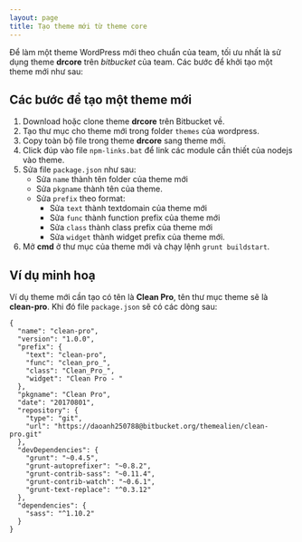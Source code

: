 ```yaml
---
layout: page
title: Tạo theme mới từ theme core
---
```


Để làm một theme WordPress mới theo chuẩn của team, tối ưu nhất là sử dụng theme **drcore** trên _bitbucket_ của team. Các bước để khởi tạo một theme mới như sau:

## Các bước để tạo một theme mới

1. Download hoặc clone theme **drcore** trên Bitbucket về.
1. Tạo thư mục cho theme mới trong folder `themes` của wordpress.
1. Copy toàn bộ file trong theme **drcore** sang theme mới.
1. Click đúp vào file `npm-links.bat` để link các module cần thiết của nodejs vào theme.
1. Sửa file `package.json` như sau:
    - Sửa `name` thành tên folder của theme mới
    - Sửa `pkgname` thành tên của theme.
    - Sửa `prefix` theo format:
        - Sửa `text` thành textdomain của theme mới
        - Sửa `func` thành function prefix của theme mới
        - Sửa `class` thành class prefix của theme mới
        - Sửa `widget` thành widget prefix của theme mới.
1. Mở **cmd** ở thư mục của theme mới và chạy lệnh `grunt buildstart`.

## Ví dụ minh hoạ

Ví dụ theme mới cần tạo có tên là **Clean Pro**, tên thư mục theme sẽ là **clean-pro**. Khi đó file `package.json` sẽ có các dòng sau:

```
{
  "name": "clean-pro",
  "version": "1.0.0",
  "prefix": {
    "text": "clean-pro",
    "func": "clean_pro_",
    "class": "Clean_Pro_",
    "widget": "Clean Pro - "
  },
  "pkgname": "Clean Pro",
  "date": "20170801",
  "repository": {
    "type": "git",
    "url": "https://daoanh250788@bitbucket.org/themealien/clean-pro.git"
  },
  "devDependencies": {
    "grunt": "~0.4.5",
    "grunt-autoprefixer": "~0.8.2",
    "grunt-contrib-sass": "~0.11.4",
    "grunt-contrib-watch": "~0.6.1",
    "grunt-text-replace": "^0.3.12"
  },
  "dependencies": {
    "sass": "^1.10.2"
  }
}
```
